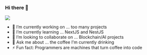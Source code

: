 ### Hi there 👋

<img src="https://github-readme-stats.vercel.app/api?username=martines3000&count_private=true&show_icons=true&theme=highcontrast" />

- 🔭 I’m currently working on ... too many projects 
- 🌱 I’m currently learning ... NextJS and NestJS
- 👯 I’m looking to collaborate on ... Blockchain/AI projects
- 💬 Ask me about ... the coffee I'm currently drinking
- ⚡ Fun fact: Programmers are machines that turn coffee into code
